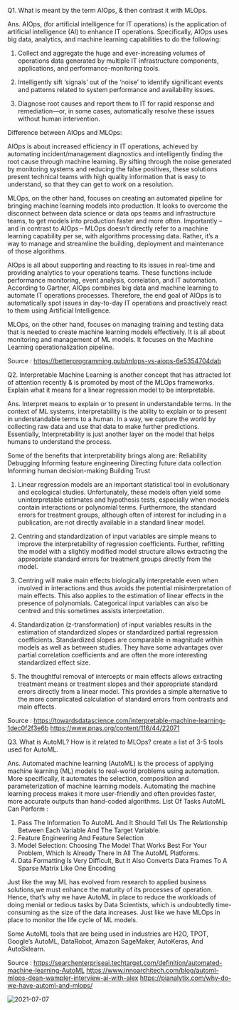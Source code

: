 Q1. What is meant by the term AIOps, & then contrast it with MLOps.

Ans.
AIOps, (for artificial intelligence for IT operations) is the application of artificial intelligence (AI) to enhance IT operations. Specifically, AIOps uses big data, analytics, and machine learning capabilities to do the following:

1. Collect and aggregate the huge and ever-increasing volumes of operations data generated by multiple IT infrastructure components, applications, and performance-monitoring tools.

2. Intelligently sift ‘signals’ out of the ‘noise’ to identify significant events and patterns related to system performance and availability issues.

3. Diagnose root causes and report them to IT for rapid response and remediation—or, in some cases, automatically resolve these issues without human intervention.

Difference between AIOps and MLOps:

AIOps is about increased efficiency in IT operations, achieved by automating incident/management  diagnostics and intelligently finding the root cause through machine learning. By sifting through the noise generated by monitoring systems and reducing the false positives, these solutions present technical teams with high quality information that is easy to understand, so that they can get to work on a resolution.

MLOps, on the other hand, focuses on creating an automated pipeline for bringing machine learning models into production. It looks to overcome the disconnect between data science or data ops teams and infrastructure teams, to get models into production faster and more often. Importantly – and in contrast to AIOps – MLOps doesn’t directly refer to a machine learning capability per se, with algorithms processing data. Rather, it’s a way to manage and streamline the building, deployment and maintenance of those algorithms.

AIOps is all about supporting and reacting to its issues in real-time and providing analytics to your operations teams. These functions include performance monitoring, event analysis, correlation, and IT automation. According to Gartner, AIOps combines big data and machine learning to automate IT operations processes. Therefore, the end goal of AIOps is to automatically spot issues in day-to-day IT operations and proactively react to them using Artificial Intelligence.

MLOps, on the other hand, focuses on managing training and testing data that is needed to create machine learning models effectively. It is all about monitoring and management of ML models. It focuses on the Machine Learning operationalization pipeline.

Source : https://betterprogramming.pub/mlops-vs-aiops-6e5354704dab

Q2. Interpretable Machine Learning is another concept that has attracted lot of attention recently & is promoted by most of the MLOps frameworks. Explain what it means for a linear regression model to be interpretable.

Ans.
Interpret means to explain or to present in understandable terms. In the context of ML systems, interpretability is the ability to explain or to present in understandable terms to a human. In a way, we capture the world by collecting raw data and use that data to make further predictions. Essentially, Interpretability is just another layer on the model that helps humans to understand the process.

Some of the benefits that interpretability brings along are:
Reliability
Debugging
Informing feature engineering
Directing future data collection
Informing human decision-making
Building Trust

1. Linear regression models are an important statistical tool in evolutionary and ecological studies. Unfortunately, these models often yield some uninterpretable estimates and hypothesis tests, especially when models contain interactions or polynomial terms. Furthermore, the standard errors for treatment groups, although often of interest for including in a publication, are not directly available in a standard linear model.

2. Centring and standardization of input variables are simple means to improve the interpretability of regression coefficients. Further, refitting the model with a slightly modified model structure allows extracting the appropriate standard errors for treatment groups directly from the model.

3. Centring will make main effects biologically interpretable even when involved in interactions and thus avoids the potential misinterpretation of main effects. This also applies to the estimation of linear effects in the presence of polynomials. Categorical input variables can also be centred and this sometimes assists interpretation.

4. Standardization (z-transformation) of input variables results in the estimation of standardized slopes or standardized partial regression coefficients. Standardized slopes are comparable in magnitude within models as well as between studies. They have some advantages over partial correlation coefficients and are often the more interesting standardized effect size.

5. The thoughtful removal of intercepts or main effects allows extracting treatment means or treatment slopes and their appropriate standard errors directly from a linear model. This provides a simple alternative to the more complicated calculation of standard errors from contrasts and main effects.

Source : https://towardsdatascience.com/interpretable-machine-learning-1dec0f2f3e6b
         https://www.pnas.org/content/116/44/22071
         
Q3. What is AutoML? How is it related to MLOps? create a list of 3-5 tools used for AutoML.

Ans.
Automated machine learning (AutoML) is the process of applying machine learning (ML) models to real-world problems using automation. More specifically, it automates the selection, composition and parameterization of machine learning models. Automating the machine learning process makes it more user-friendly and often provides faster, more accurate outputs than hand-coded algorithms.
List Of Tasks AutoML Can Perform :
1. Pass The Information To AutoML And It Should Tell Us The Relationship Between Each Variable And The Target Variable.
2. Feature Engineering And Feature Selection
3. Model Selection: Choosing The Model That Works Best For Your Problem, Which Is Already There In All The AutoML Platforms.
4. Data Formatting Is Very Difficult, But It Also Converts Data Frames To A Sparse Matrix Like One Encoding

Just like the way ML has evolved from research to applied business solutions,we must enhance the maturity of its processes of operation. Hence, that’s why we have AutoML in place to reduce the workloads of doing menial or tedious tasks by Data Scientists, which is undoubtedly time-consuming as the size of the data increases. Just like we have MLOps in place to monitor the life cycle of ML models. 

Some AutoML tools that are being used in industries are H2O, TPOT, Google’s AutoML, DataRobot, Amazon SageMaker, AutoKeras, And AutoSklearn.

Source : https://searchenterpriseai.techtarget.com/definition/automated-machine-learning-AutoML
         https://www.innoarchitech.com/blog/automl-mlops-dean-wampler-interview-ai-with-alex
         https://pianalytix.com/why-do-we-have-automl-and-mlops/
         
         
         
![2021-07-07](https://user-images.githubusercontent.com/62051958/124745162-231c7a00-df3d-11eb-9774-3b9e6752629d.png)         
                  
